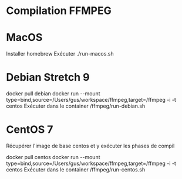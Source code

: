 # Compilation FFMPEG

# MacOS

Installer homebrew
Exécuter ./run-macos.sh

# Debian Stretch 9

docker pull debian
docker run --mount type=bind,source=/Users/gus/workspace/ffmpeg,target=/ffmpeg -i -t centos
Exécuter dans le container /ffmpeg/run-debian.sh

# CentOS 7

Récupérer l'image de base centos et y exécuter les phases de compil

docker pull centos
docker run --mount type=bind,source=/Users/gus/workspace/ffmpeg,target=/ffmpeg -i -t centos
Exécuter dans le container /ffmpeg/run-centos.sh

